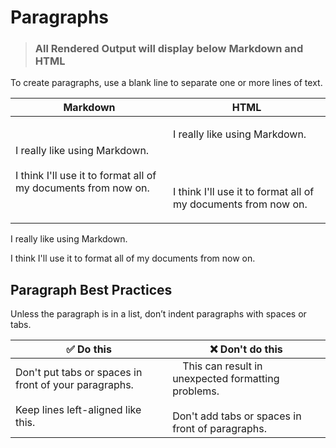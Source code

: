 # Paragraphs

> ### All Rendered Output will display below Markdown and HTML

To create paragraphs, use a blank line to separate one or more lines of text.

| Markdown | HTML | 
| --- | --- |
| I really like using Markdown.<br><br>I think I'll use it to format all of my documents from now on. | <p>I really like using Markdown.</p><br><br><p>I think I'll use it to format all of my documents from now on.</p> |

I really like using Markdown.

I think I'll use it to format all of my documents from now on.


## Paragraph Best Practices

Unless the paragraph is in a list, don’t indent paragraphs with spaces or tabs.

| ✅  Do this | ❌  Don't do this |
| --- | --- |
| Don't put tabs or spaces in front of your paragraphs.<br><br>Keep lines left-aligned like this. | &emsp;This can result in unexpected formatting problems.<br><br>Don't add tabs or spaces in front of paragraphs. |
